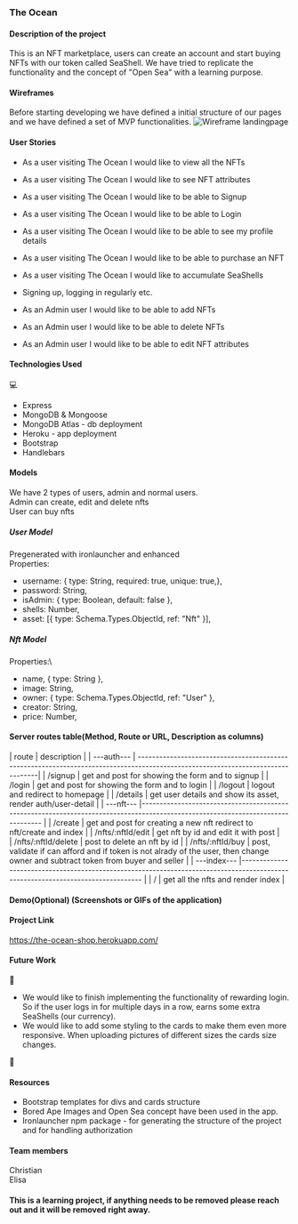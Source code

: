 ### The Ocean

#### Description of the project

This is an NFT marketplace, users can create an account and start buying NFTs with our token called SeaShell. We have tried to replicate the functionality and the concept of "Open Sea" with a learning purpose.

#### Wireframes

Before starting developing we have defined a initial structure of our pages and we have defined a set of MVP functionalities.
![Wireframe landingpage](../master/public/images/landingpage.png)

#### User Stories

- As a user visiting The Ocean I would like to view all the NFTs

- As a user visiting The Ocean I would like to see NFT attributes

- As a user visiting The Ocean I would like to be able to Signup

- As a user visiting The Ocean I would like to be able to Login

- As a user visiting The Ocean I would like to be able to see my profile details

- As a user visiting The Ocean I would like to be able to purchase an NFT

- As a user visiting The Ocean I would like to accumulate SeaShells

- Signing up, logging in regularly etc.

- As an Admin user I would like to be able to add NFTs

- As an Admin user I would like to be able to delete NFTs

- As an Admin user I would like to be able to edit NFT attributes

#### Technologies Used

:computer:

- Express
- MongoDB & Mongoose
- MongoDB Atlas - db deployment
- Heroku - app deployment
- Bootstrap
- Handlebars

#### Models

We have 2 types of users, admin and normal users.\
Admin can create, edit and delete nfts\
User can buy nfts

##### User Model

Pregenerated with ironlauncher and enhanced\
Properties:

- username: { type: String, required: true, unique: true,},
- password: String,
- isAdmin: { type: Boolean, default: false },
- shells: Number,
- asset: [{ type: Schema.Types.ObjectId, ref: "Nft" }],

##### Nft Model

Properties:\

- name, { type: String },
- image: String,
- owner: { type: Schema.Types.ObjectId, ref: "User" },
- creator: String,
- price: Number,

#### Server routes table(Method, Route or URL, Description as columns)

| route | description |
| ---auth--- | --------------------------------------------------------------------------------------------------------------------------------|
| /signup | get and post for showing the form and to signup |
| /login | get and post for showing the form and to login |
| /logout | logout and redirect to homepage |
| /details | get user details and show its asset, render auth/user-detail |
| ---nft--- |-------------------------------------------------------------------------------------------------------------------------------- |
| /create | get and post for creating a new nft redirect to nft/create and index |
| /nfts/:nftId/edit | get nft by id and edit it with post |  
| /nfts/:nftId/delete | post to delete an nft by id |
| /nfts/:nftId/buy | post, validate if can afford and if token is not alrady of the user, then change owner and subtract token from buyer and seller |
| ---index--- |-------------------------------------------------------------------------------------------------------------------------------- |
| / | get all the nfts and render index |

#### Demo(Optional) (Screenshots or GIFs of the application)

#### Project Link

https://the-ocean-shop.herokuapp.com/

#### Future Work

:wrench:

- We would like to finish implementing the functionality of rewarding login. So if the user logs in for multiple days in a row, earns some extra SeaShells (our currency).
- We would like to add some styling to the cards to make them even more responsive. When uploading pictures of different sizes the cards size changes.

:wrench:

#### Resources

- Bootstrap templates for divs and cards structure
- Bored Ape Images and Open Sea concept have been used in the app.
- Ironlauncher npm package - for generating the structure of the project and for handling authorization

#### Team members

Christian\
Elisa

#### This is a learning project, if anything needs to be removed please reach out and it will be removed right away.
